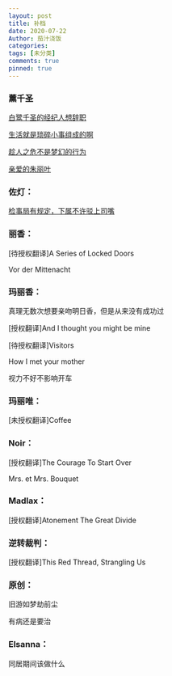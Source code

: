 ```yaml
---
layout: post
title: 补档
date: 2020-07-22
Author: 茄汁浇饭
categories: 
tags: [未分类]
comments: true
pinned: true
--- 
```


### 薰千圣

[白鹭千圣的经纪人想辞职](https://onemorebluemoon.github.io/Ketchup/kocs2/)

[生活就是琐碎小事组成的啊](https://onemorebluemoon.github.io/Ketchup/kocs9/)

[趁人之危不是梦幻的行为](https://onemorebluemoon.github.io/Ketchup/kocs27/)

[亲爱的朱丽叶](https://onemorebluemoon.github.io/Ketchup/kocs45/)

### 佐灯：

[检事局有规定，下属不许驳上司嘴](https://onemorebluemoon.github.io/Ketchup/syk9/)

### 丽香：

[待授权翻译]A Series of Locked Doors

Vor der Mittenacht

### 玛丽香：

真理无数次想要亲吻明日香，但是从来没有成功过

[授权翻译]And I thought you might be mine

[待授权翻译]Visitors

How I met your mother

视力不好不影响开车

### 玛丽唯：

[未授权翻译]Coffee

### Noir：

[授权翻译]The Courage To Start Over

Mrs. et Mrs. Bouquet

### Madlax：

[授权翻译]Atonement The Great Divide

### 逆转裁判：

[授权翻译]This Red Thread, Strangling Us

### 原创：

旧游如梦劫前尘

有病还是要治

### Elsanna：

同居期间该做什么
